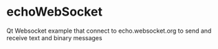 # echoWebSocket
Qt Websocket example that connect to echo.websocket.org to send and receive text and binary messages
